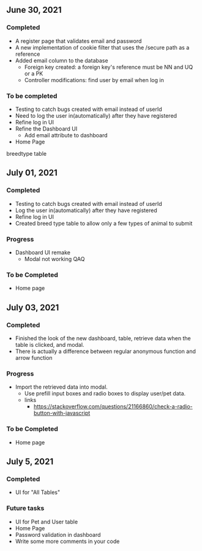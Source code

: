 ## June 30, 2021
### Completed
* A register page that validates email and password
* A new implementation of cookie filter that uses the /secure path as a reference
* Added email column to the database
  * Foreign key created: a foreign key's reference must be NN and UQ or a PK
  * Controller modifications: find user by email when log in
### To be completed
* Testing to catch bugs created with email instead of userId
* Need to log the user in(automatically) after they have registered
* Refine log in UI
* Refine the Dashboard UI
  * Add email attribute to dashboard
* Home Page


breedtype table 

## July 01, 2021
### Completed
* Testing to catch bugs created with email instead of userId
* Log the user in(automatically) after they have registered
* Refine log in UI
* Created breed type table to allow only a few types of animal to submit
### Progress
* Dashboard UI remake
  * Modal not working QAQ
### To be Completed 
* Home page

## July 03, 2021
### Completed
* Finished the look of the new dashboard, table, retrieve data when the table is clicked, and modal. 
* There is actually a difference between regular anonymous function and arrow function
### Progress
* Import the retrieved data into modal. 
  * Use prefill input boxes and radio boxes to display user/pet data.
  * links
    * https://stackoverflow.com/questions/21166860/check-a-radio-button-with-javascript
  
### To be Completed
* Home page

## July 5, 2021
### Completed
* UI for "All Tables"

### Future tasks
* UI for Pet and User table
* Home Page
* Password validation in dashboard
* Write some more comments in your code